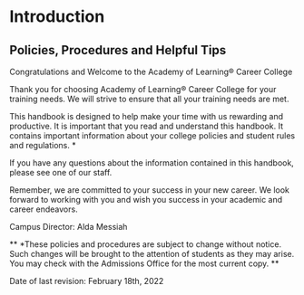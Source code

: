 # Introduction 

## Policies, Procedures and Helpful Tips
Congratulations and Welcome to the Academy of Learning® Career College

Thank you for choosing Academy of Learning® Career College for your training needs. We will strive to ensure that all your training needs are met.

This handbook is designed to help make your time with us rewarding and productive. It is important that you read and understand this handbook. It contains important information about your college policies and student rules and regulations. *

If you have any questions about the information contained in this handbook, please see one of our staff.

Remember, we are committed to your success in your new career. We look forward to working with you and wish you success in your academic and career endeavors.

Campus Director: Alda Messiah

** *These policies and procedures are subject to change without notice. Such changes will be brought to the attention of students as they may arise. You may check with the Admissions Office for the most current copy. **

Date of last revision: February 18th, 2022